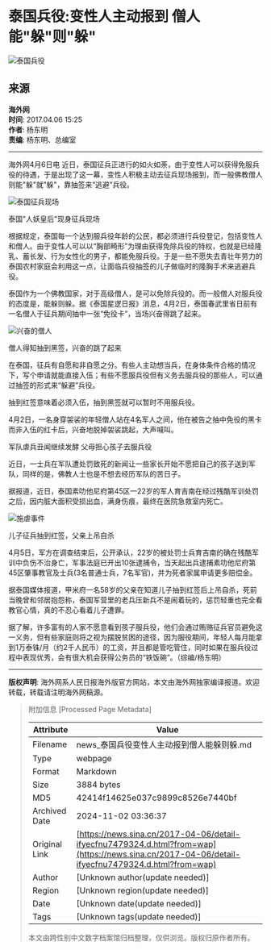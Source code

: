 # 泰国兵役:变性人主动报到 僧人能"躲"则"躲"

![泰国兵役](//n.sinaimg.cn/sinacn17/174/w87h87/20180315/2b0c-fyshfup8142498.jpg)

## 来源

**海外网**  
**时间**: 2017.04.06 15:25  
**作者**: 杨东明  
**责编**: 杨东明、总编室

---

海外网4月6日电 近日，泰国征兵正进行的如火如荼，由于变性人可以获得免服兵役的待遇，于是出现了这一幕，变性人积极主动去征兵现场报到，而一般佛教僧人则能"躲"就"躲"，靠抽签来“逃避”兵役。

![泰国征兵现场](//k.sinaimg.cn/n/translate/20170406/wxvp-fyecezv2404860.jpg/w700d1q75cms.jpg?by=cms_fixed_width)

泰国"人妖皇后"现身征兵现场

根据规定，泰国每一个达到服兵役年龄的公民，都必须进行兵役登记，包括变性人和僧人。由于变性人可以以“胸部畸形”为理由获得免除兵役的特权，也就是已经隆乳、蓄长发、行为女性化的男子，都能免服兵役。于是一些不愿失去青壮年劳力的泰国农村家庭会利用这一点，让面临兵役抽签的儿子做临时的隆胸手术来逃避兵役。

泰国作为一个佛教国家，对于高级僧人，是可以免除兵役的。而一般僧人对服兵役的态度是，能躲则躲。据《泰国星逻日报》消息，4月2日，泰国春武里省日前有一名僧人于征兵期间抽中一张“免役卡”，当场兴奋得跳了起来。

![兴奋的僧人](//n.sinaimg.cn/n/translate/20170406/7Jbm-fyecfak9803572.jpg/w700d1q75cms.jpg?by=cms_fixed_width)

僧人得知抽到黑签，兴奋的跳了起来

在泰国，征兵有自愿和非自愿之分。有些人主动想当兵，在身体条件合格的情况下，写个申请就能直接入伍；有些不愿服兵役但有义务去服兵役的那些人，可以通过抽签的形式来“躲避”兵役。

抽到红签意味着必须入伍，抽到黑签就可以暂时不用服兵役。

4月2日，一名身穿袈裟的年轻僧人站在4名军人之间，他在被告之抽中免役的黑卡而非入伍的红卡后，兴奋地脱掉袈裟跳起，大声喊叫。

军队虐兵丑闻继续发酵 父母担心孩子去服兵役

近日，一士兵在军队遭处罚致死的新闻让一些家长开始不愿把自己的孩子送到军队，同样的是，佛教人士也是不想去经历军队的苦日子。

据报道，近日，泰国素叻他尼府第45区一22岁的军人育吉南在经过残酷军训处罚之后，因内脏大面积受损出血，满身伤痕，最终在医院急救室内死亡。

![施虐事件](//n.sinaimg.cn/n/translate/20170406/78gd-fyecfak9803579.jpg/w700d1q75cms.jpg?by=cms_fixed_width)

儿子征兵抽到红签，父亲上吊自杀

4月5日，军方在调查结束后，公开承认，22岁的被处罚士兵育吉南的确在残酷军训中负伤不治身亡，军事法庭已开出10张逮捕令，当天起出兵逮捕素叻他尼府第45区肇事教官及士兵(3名普通士兵，7名军官)，并为死者家属申请更多赔偿金。

据泰国媒体报道，甲米府一名58岁的父亲在知道儿子抽到红签后上吊自杀，死前当晚曾和邻居抱怨称，泰国军营里的老兵压新兵不是闹着玩的，惩罚轻重也完全看教官心情，真的不忍心看着儿子遭罪。

据了解，许多富有的人家不愿意看到孩子服兵役，他们会通过贿赂征兵官员避免这一义务，但有些家庭则将之视为摆脱贫困的途径，因为服役期间，年轻人每月能拿到1万泰铢/月（约2千人民币）的工资，并且都是管吃管住，同时如果在服兵役过程中表现优秀，会有很大机会获得公务员的“铁饭碗”。（综编/杨东明）

---

**版权声明**: 海外网系人民日报海外版官方网站，本文由海外网独家编译报道。欢迎转载，转载请注明海外网稿源。

> 附加信息 [Processed Page Metadata]
>
> | Attribute       | Value                                  |
> |-----------------|----------------------------------------|
> | Filename        | news_泰国兵役变性人主动报到僧人能躲则躲.md                             |
> | Type            | webpage                                 |
> | Format          | Markdown                               |
> | Size            | 3884 bytes                           |
> | MD5             | 42414f14625e037c9899c8526e7440bf                                  |
> | Archived Date   | 2024-11-02 03:36:37                             |
> | Original Link   | [https://news.sina.cn/2017-04-06/detail-ifyecfnu7479324.d.html?from=wap](https://news.sina.cn/2017-04-06/detail-ifyecfnu7479324.d.html?from=wap)                         |
> | Author          | [Unknown author(update needed)]                              |
> | Region          | [Unknown region(update needed)]                              |
> | Date            | [Unknown date(update needed)]                                 |
> | Tags            | [Unknown tags(update needed)]                                 |
>
> 本文由跨性别中文数字档案馆归档整理，仅供浏览。版权归原作者所有。
>